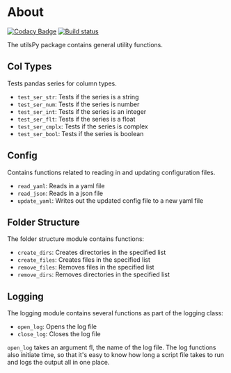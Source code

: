 # About

<!-- badges: start -->
[![Codacy Badge](https://api.codacy.com/project/badge/Grade/b2ca9447f9954dc1b0d920f5f2559d1c)](https://www.codacy.com/app/holmesjoli/utilsPy?utm_source=github.com&amp;utm_medium=referral&amp;utm_content=holmesjoli/utilsPy&amp;utm_campaign=Badge_Grade)
[![Build status](https://travis-ci.org/holmesjoli/validPy.svg?branch=master)](https://travis-ci.org/holmesjoli/validPy)
<!-- badges: end -->

The utilsPy package contains general utility functions.

## Col Types

Tests pandas series for column types.

-   `test_ser_str`: Tests if the series is a string
-   `test_ser_num`: Tests if the series is number
-   `test_ser_int`: Tests if the series is an integer
-   `test_ser_flt`: Tests if the series is a float
-   `test_ser_cmplx`: Tests if the series is complex
-   `test_ser_bool`: Tests if the series is boolean

## Config

Contains functions related to reading in and updating configuration files.

-   `read_yaml`: Reads in a yaml file
-   `read_json`: Reads in a json file
-   `update_yaml`: Writes out the updated config file to a new yaml file

## Folder Structure

The folder structure module contains functions:

-   `create_dirs`: Creates directories in the specified list
-   `create_files`: Creates files in the specified list
-   `remove_files`: Removes files in the specified list
-   `remove_dirs`: Removes directories in the specified list

## Logging

The logging module contains several functions as part of the logging class:

-   `open_log`: Opens the log file
-   `close_log`: Closes the log file

`open_log` takes an argument fl, the name of the log file. The log functions also initiate time, so that it's easy to know how long a script file takes to run and logs the output all in one place.
